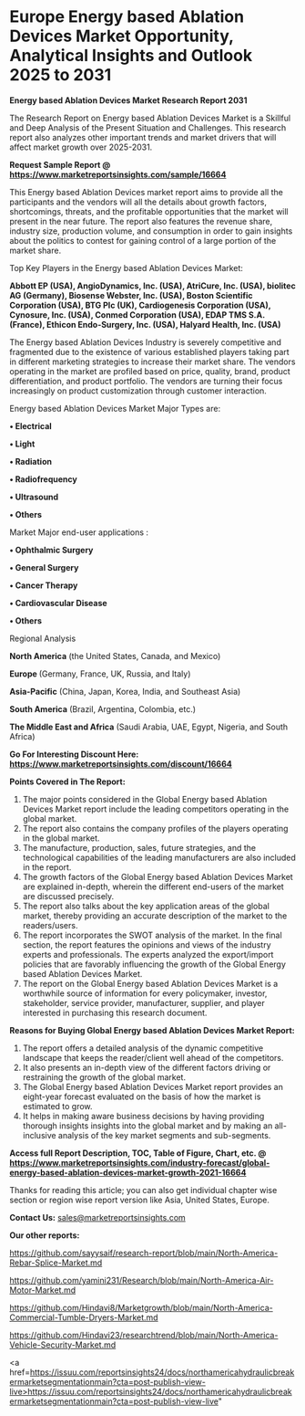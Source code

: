  # Europe Energy based Ablation Devices Market Opportunity, Analytical Insights and Outlook 2025 to 2031

<strong>Energy based Ablation Devices Market Research Report 2031</strong>

The Research Report on Energy based Ablation Devices Market is a Skillful and Deep Analysis of the Present Situation and Challenges. This research report also analyzes other important trends and market drivers that will affect market growth over 2025-2031.

<strong>Request Sample Report @ <a href=https://www.marketreportsinsights.com/sample/16664>https://www.marketreportsinsights.com/sample/16664</a></strong>

This Energy based Ablation Devices market report aims to provide all the participants and the vendors will all the details about growth factors, shortcomings, threats, and the profitable opportunities that the market will present in the near future. The report also features the revenue share, industry size, production volume, and consumption in order to gain insights about the politics to contest for gaining control of a large portion of the market share.

Top Key Players in the Energy based Ablation Devices Market:

<strong>Abbott EP (USA), AngioDynamics, Inc. (USA), AtriCure, Inc. (USA), biolitec AG (Germany), Biosense Webster, Inc. (USA), Boston Scientific Corporation (USA), BTG Plc (UK), Cardiogenesis Corporation (USA), Cynosure, Inc. (USA), Conmed Corporation (USA), EDAP TMS S.A. (France), Ethicon Endo-Surgery, Inc. (USA), Halyard Health, Inc. (USA)</strong>

The Energy based Ablation Devices Industry is severely competitive and fragmented due to the existence of various established players taking part in different marketing strategies to increase their market share. The vendors operating in the market are profiled based on price, quality, brand, product differentiation, and product portfolio. The vendors are turning their focus increasingly on product customization through customer interaction.

Energy based Ablation Devices Market Major Types are:

<strong>• Electrical

• Light

• Radiation

• Radiofrequency

• Ultrasound

• Others</strong>

Market Major end-user applications :

<strong>• Ophthalmic Surgery

• General Surgery

• Cancer Therapy

• Cardiovascular Disease

• Others</strong>

Regional Analysis

</u><strong><b>North America</b></strong> (the United States, Canada, and Mexico)

<strong><b>Europe </b></strong>(Germany, France, UK, Russia, and Italy)

<strong><b>Asia-Pacific</b></strong> (China, Japan, Korea, India, and Southeast Asia)

<strong><b>South America</b></strong> (Brazil, Argentina, Colombia, etc.)

<strong><b>The Middle East and Africa</b></strong> (Saudi Arabia, UAE, Egypt, Nigeria, and South Africa)

<strong>Go For Interesting Discount Here: <a href=https://www.marketreportsinsights.com/discount/16664>https://www.marketreportsinsights.com/discount/16664</a></strong>

<strong>Points Covered in The Report:</strong>
<ol>
  <li>The major points considered in the Global Energy based Ablation Devices Market report include the leading competitors operating in the global market.</li>
  <li>The report also contains the company profiles of the players operating in the global market.</li>
  <li>The manufacture, production, sales, future strategies, and the technological capabilities of the leading manufacturers are also included in the report.</li>
  <li>The growth factors of the Global Energy based Ablation Devices Market are explained in-depth, wherein the different end-users of the market are discussed precisely.</li>
  <li>The report also talks about the key application areas of the global market, thereby providing an accurate description of the market to the readers/users.</li>
  <li>The report incorporates the SWOT analysis of the market. In the final section, the report features the opinions and views of the industry experts and professionals. The experts analyzed the export/import policies that are favorably influencing the growth of the Global Energy based Ablation Devices Market.</li>
  <li>The report on the Global Energy based Ablation Devices Market is a worthwhile source of information for every policymaker, investor, stakeholder, service provider, manufacturer, supplier, and player interested in purchasing this research document.</li>
</ol>
<strong>Reasons for Buying Global Energy based Ablation Devices Market Report:</strong>

<ol>
  <li>The report offers a detailed analysis of the dynamic competitive landscape that keeps the reader/client well ahead of the competitors.</li>
  <li>It also presents an in-depth view of the different factors driving or restraining the growth of the global market.</li>
  <li>The Global Energy based Ablation Devices Market report provides an eight-year forecast evaluated on the basis of how the market is estimated to grow.</li>
  <li>It helps in making aware business decisions by having providing thorough insights insights into the global market and by making an all-inclusive analysis of the key market segments and sub-segments.</li>
</ol>
<strong>Access full Report Description, TOC, Table of Figure, Chart, etc. @ <a href=https://www.marketreportsinsights.com/industry-forecast/global-energy-based-ablation-devices-market-growth-2021-16664>https://www.marketreportsinsights.com/industry-forecast/global-energy-based-ablation-devices-market-growth-2021-16664</a></strong>


Thanks for reading this article; you can also get individual chapter wise section or region wise report version like Asia, United States, Europe.

<strong>Contact Us:</strong>
sales@marketreportsinsights.com

<strong>Our other reports:</strong>

<a href=https://github.com/sayysaif/research-report/blob/main/North-America-Rebar-Splice-Market.md>https://github.com/sayysaif/research-report/blob/main/North-America-Rebar-Splice-Market.md</a>

<a href=https://github.com/yamini231/Research/blob/main/North-America-Air-Motor-Market.md>https://github.com/yamini231/Research/blob/main/North-America-Air-Motor-Market.md</a>

<a href=https://github.com/Hindavi8/Marketgrowth/blob/main/North-America-Commercial-Tumble-Dryers-Market.md>https://github.com/Hindavi8/Marketgrowth/blob/main/North-America-Commercial-Tumble-Dryers-Market.md</a>

<a href=https://github.com/Hindavi23/researchtrend/blob/main/North-America-Vehicle-Security-Market.md>https://github.com/Hindavi23/researchtrend/blob/main/North-America-Vehicle-Security-Market.md</a>

<a href=https://issuu.com/reportsinsights24/docs/northamericahydraulicbreakermarketsegmentationmain?cta=post-publish-view-live>https://issuu.com/reportsinsights24/docs/northamericahydraulicbreakermarketsegmentationmain?cta=post-publish-view-live</a>"
